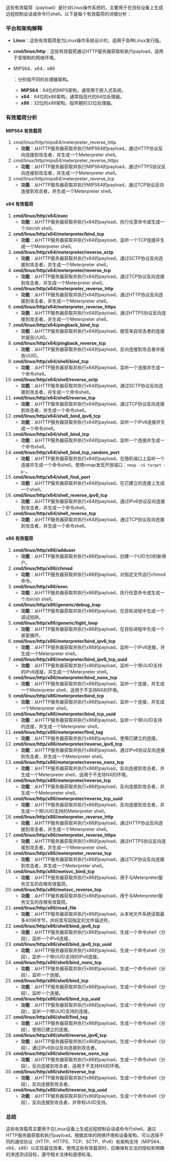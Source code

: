 这些有效载荷（payload）是针对Linux操作系统的，主要用于在目标设备上生成远程控制会话或命令行shell。以下是每个有效载荷的详细分析：

### 平台和架构解释

- **Linux**：这些有效载荷是为Linux操作系统设计的，适用于各种Linux发行版。

- **cmd/linux/http**：这些有效载荷通过HTTP服务器获取和执行payload，适用于受限制的网络环境。

- MIPS64、x64、x86

  ：分别指不同的处理器架构。

  - **MIPS64**：64位的MIPS架构，通常用于嵌入式系统。
  - **x64**：64位的x86架构，通常指现代的64位处理器。
  - **x86**：32位的x86架构，指早期的32位处理器。

### 有效载荷分析

#### MIPS64 有效载荷

1. cmd/linux/http/mips64/meterpreter_reverse_http
   - **功能**：从HTTP服务器获取并执行MIPS64的payload，通过HTTP协议反向连接到攻击者，并生成一个Meterpreter shell。
2. cmd/linux/http/mips64/meterpreter_reverse_https
   - **功能**：从HTTP服务器获取并执行MIPS64的payload，通过HTTPS协议反向连接到攻击者，并生成一个Meterpreter shell。
3. cmd/linux/http/mips64/meterpreter_reverse_tcp
   - **功能**：从HTTP服务器获取并执行MIPS64的payload，通过TCP协议反向连接到攻击者，并生成一个Meterpreter shell。

#### x64 有效载荷

1. **cmd/linux/http/x64/exec**
   - **功能**：从HTTP服务器获取并执行x64的payload，执行任意命令或生成一个/bin/sh shell。
2. **cmd/linux/http/x64/meterpreter/bind_tcp**
   - **功能**：从HTTP服务器获取并执行x64的payload，监听一个TCP连接并生成一个Meterpreter shell。
3. **cmd/linux/http/x64/meterpreter/reverse_sctp**
   - **功能**：从HTTP服务器获取并执行x64的payload，通过SCTP协议反向连接到攻击者，并生成一个Meterpreter shell。
4. **cmd/linux/http/x64/meterpreter/reverse_tcp**
   - **功能**：从HTTP服务器获取并执行x64的payload，通过TCP协议反向连接到攻击者，并生成一个Meterpreter shell。
5. **cmd/linux/http/x64/meterpreter_reverse_http**
   - **功能**：从HTTP服务器获取并执行x64的payload，通过HTTP协议反向连接到攻击者，并生成一个Meterpreter shell。
6. **cmd/linux/http/x64/meterpreter_reverse_https**
   - **功能**：从HTTP服务器获取并执行x64的payload，通过HTTPS协议反向连接到攻击者，并生成一个Meterpreter shell。
7. **cmd/linux/http/x64/pingback_bind_tcp**
   - **功能**：从HTTP服务器获取并执行x64的payload，接受来自攻击者的连接并报告UUID。
8. **cmd/linux/http/x64/pingback_reverse_tcp**
   - **功能**：从HTTP服务器获取并执行x64的payload，反向连接到攻击者并报告UUID。
9. **cmd/linux/http/x64/shell/bind_tcp**
   - **功能**：从HTTP服务器获取并执行x64的payload，监听一个连接并生成一个命令shell。
10. **cmd/linux/http/x64/shell/reverse_sctp**
    - **功能**：从HTTP服务器获取并执行x64的payload，通过SCTP协议反向连接到攻击者，并生成一个命令shell。
11. **cmd/linux/http/x64/shell/reverse_tcp**
    - **功能**：从HTTP服务器获取并执行x64的payload，通过TCP协议反向连接到攻击者，并生成一个命令shell。
12. **cmd/linux/http/x64/shell_bind_ipv6_tcp**
    - **功能**：从HTTP服务器获取并执行x64的payload，监听一个IPv6连接并生成一个命令shell。
13. **cmd/linux/http/x64/shell_bind_tcp**
    - **功能**：从HTTP服务器获取并执行x64的payload，监听一个连接并生成一个命令shell。
14. **cmd/linux/http/x64/shell_bind_tcp_random_port**
    - **功能**：从HTTP服务器获取并执行x64的payload，在随机端口上监听一个连接并生成一个命令shell。使用nmap发现开放端口：`nmap -sS target -p-`。
15. **cmd/linux/http/x64/shell_find_port**
    - **功能**：从HTTP服务器获取并执行x64的payload，在已建立的连接上生成一个shell。
16. **cmd/linux/http/x64/shell_reverse_ipv6_tcp**
    - **功能**：从HTTP服务器获取并执行x64的payload，通过IPv6协议反向连接到攻击者，并生成一个命令shell。
17. **cmd/linux/http/x64/shell_reverse_tcp**
    - **功能**：从HTTP服务器获取并执行x64的payload，通过TCP协议反向连接到攻击者，并生成一个命令shell。

#### x86 有效载荷

1. **cmd/linux/http/x86/adduser**
   - **功能**：从HTTP服务器获取并执行x86的payload，创建一个UID为0的新用户。
2. **cmd/linux/http/x86/chmod**
   - **功能**：从HTTP服务器获取并执行x86的payload，对指定文件运行chmod命令。
3. **cmd/linux/http/x86/exec**
   - **功能**：从HTTP服务器获取并执行x86的payload，执行任意命令或生成一个/bin/sh shell。
4. **cmd/linux/http/x86/generic/debug_trap**
   - **功能**：从HTTP服务器获取并执行x86的payload，在目标进程中生成一个调试陷阱。
5. **cmd/linux/http/x86/generic/tight_loop**
   - **功能**：从HTTP服务器获取并执行x86的payload，在目标进程中生成一个紧密循环。
6. **cmd/linux/http/x86/meterpreter/bind_ipv6_tcp**
   - **功能**：从HTTP服务器获取并执行x86的payload，监听一个IPv6连接，并生成一个Meterpreter shell。
7. **cmd/linux/http/x86/meterpreter/bind_ipv6_tcp_uuid**
   - **功能**：从HTTP服务器获取并执行x86的payload，监听一个带UUID支持的IPv6连接，并生成一个Meterpreter shell。
8. **cmd/linux/http/x86/meterpreter/bind_nonx_tcp**
   - **功能**：从HTTP服务器获取并执行x86的payload，监听一个连接，并生成一个Meterpreter shell，适用于不支持NX的环境。
9. **cmd/linux/http/x86/meterpreter/bind_tcp**
   - **功能**：从HTTP服务器获取并执行x86的payload，监听一个连接，并生成一个Meterpreter shell。
10. **cmd/linux/http/x86/meterpreter/bind_tcp_uuid**
    - **功能**：从HTTP服务器获取并执行x86的payload，监听一个带UUID支持的连接，并生成一个Meterpreter shell。
11. **cmd/linux/http/x86/meterpreter/find_tag**
    - **功能**：从HTTP服务器获取并执行x86的payload，使用已建立的连接。
12. **cmd/linux/http/x86/meterpreter/reverse_ipv6_tcp**
    - **功能**：从HTTP服务器获取并执行x86的payload，通过IPv6协议反向连接到攻击者，并生成一个Meterpreter shell。
13. **cmd/linux/http/x86/meterpreter/reverse_nonx_tcp**
    - **功能**：从HTTP服务器获取并执行x86的payload，反向连接到攻击者，并生成一个Meterpreter shell，适用于不支持NX的环境。
14. **cmd/linux/http/x86/meterpreter/reverse_tcp**
    - **功能**：从HTTP服务器获取并执行x86的payload，反向连接到攻击者，并生成一个Meterpreter shell。
15. **cmd/linux/http/x86/meterpreter/reverse_tcp_uuid**
    - **功能**：从HTTP服务器获取并执行x86的payload，反向连接到攻击者，并生成一个带UUID支持的Meterpreter shell。
16. **cmd/linux/http/x86/meterpreter_reverse_http**
    - **功能**：从HTTP服务器获取并执行x86的payload，通过HTTP协议反向连接到攻击者，并生成一个Meterpreter shell。
17. **cmd/linux/http/x86/meterpreter_reverse_https**
    - **功能**：从HTTP服务器获取并执行x86的payload，通过HTTPS协议反向连接到攻击者，并生成一个Meterpreter shell。
18. **cmd/linux/http/x86/meterpreter_reverse_tcp**
    - **功能**：从HTTP服务器获取并执行x86的payload，通过TCP协议反向连接到攻击者，并生成一个Meterpreter shell。
19. **cmd/linux/http/x86/metsvc_bind_tcp**
    - **功能**：从HTTP服务器获取并执行x86的payload，用于与Meterpreter服务交互的存根有效载荷。
20. **cmd/linux/http/x86/metsvc_reverse_tcp**
    - **功能**：从HTTP服务器获取并执行x86的payload，用于与Meterpreter服务交互的存根有效载荷。
21. **cmd/linux/http/x86/read_file**
    - **功能**：从HTTP服务器获取并执行x86的payload，从本地文件系统读取最多4096字节，并将其写回指定的文件描述符。
22. **cmd/linux/http/x86/shell/bind_ipv6_tcp**
    - **功能**：从HTTP服务器获取并执行x86的payload，生成一个命令shell（分段），监听一个IPv6连接。
23. **cmd/linux/http/x86/shell/bind_ipv6_tcp_uuid**
    - **功能**：从HTTP服务器获取并执行x86的payload，生成一个命令shell（分段），监听一个带UUID支持的IPv6连接。
24. **cmd/linux/http/x86/shell/bind_nonx_tcp**
    - **功能**：从HTTP服务器获取并执行x86的payload，生成一个命令shell（分段），监听一个连接。
25. **cmd/linux/http/x86/shell/bind_tcp**
    - **功能**：从HTTP服务器获取并执行x86的payload，生成一个命令shell（分段），监听一个连接。
26. **cmd/linux/http/x86/shell/bind_tcp_uuid**
    - **功能**：从HTTP服务器获取并执行x86的payload，生成一个命令shell（分段），监听一个带UUID支持的连接。
27. **cmd/linux/http/x86/shell/find_tag**
    - **功能**：从HTTP服务器获取并执行x86的payload，生成一个命令shell（分段），使用已建立的连接。
28. **cmd/linux/http/x86/shell/reverse_ipv6_tcp**
    - **功能**：从HTTP服务器获取并执行x86的payload，生成一个命令shell（分段），通过IPv6协议反向连接到攻击者。
29. **cmd/linux/http/x86/shell/reverse_nonx_tcp**
    - **功能**：从HTTP服务器获取并执行x86的payload，生成一个命令shell（分段），反向连接到攻击者，适用于不支持NX的环境。
30. **cmd/linux/http/x86/shell/reverse_tcp**
    - **功能**：从HTTP服务器获取并执行x86的payload，生成一个命令shell（分段），反向连接到攻击者。
31. **cmd/linux/http/x86/shell/reverse_tcp_uuid**
    - **功能**：从HTTP服务器获取并执行x86的payload，生成一个命令shell（分段），反向连接到攻击者，并带有UUID支持。

### 总结

这些有效载荷主要用于在Linux设备上生成远程控制会话或命令行shell，通过HTTP服务器获取和执行payload。根据具体的网络环境和设备架构，可以选择不同的通信协议（HTTP、HTTPS、TCP、SCTP、IPv6）和架构支持（MIPS64、x64、x86）以实现最佳效果。使用这些有效载荷时，应确保有合法的授权和明确的渗透测试目标，遵守相关法律和道德标准。